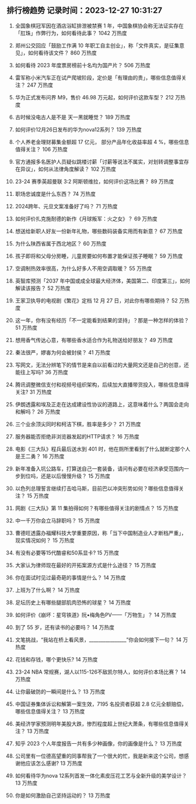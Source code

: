 
## 排行榜趋势 记录时间：2023-12-27 10:31:27
  
  1. 全国象棋冠军因在酒店浴缸排泄被禁赛 1 年，中国象棋协会称无法证实存在「肛珠」作弊行为，如何看待此事？ 1042 万热度
    
  2. 郑州公交回应「鼓励工作满 10 年职工自主创业」，称「文件真实，是征集意见」，如何看待该文件？ 860 万热度
    
  3. 如何看待 2023 年度票房榜前十名均为国产片？ 506 万热度
    
  4. 雷军称小米汽车正在试产爬坡阶段，定价是「有理由的贵」，哪些信息值得关注？ 247 万热度
    
  5. 华为正式发布问界 M9，售价 46.98 万元起，如何评价这款车型？ 212 万热度
    
  6. 古时候没电古人是不是 天一黑就睡觉？ 189 万热度
    
  7. 如何评价12月26日发布的华为nova12系列？ 139 万热度
    
  8. 个人养老金理财募集金额超 17 亿元， 部分产品年化收益率超 4 %，哪些信息值得关注？ 106 万热度
    
  9. 官方通报多名医护人员疑似跳楼讨薪「讨薪等说法不属实，对划转调整事宜存在异议」，如何从法律角度解读？ 102 万热度
    
  10. 23-24 赛季英超曼联 3:2 阿斯顿维拉，如何评价这场比赛？ 89 万热度
    
  11. 职场忠诚度是什么东西？ 74 万热度
    
  12. 2024跨年、元旦文案准备好了吗？ 71 万热度
    
  13. 如何评价扎克施耐德的新作《月球叛军：火之女》？ 69 万热度
    
  14. 想送给新职人好友一份新年礼物，哪些数码装备实用而有新意？ 67 万热度
    
  15. 为什么陕西省属于西北地区？ 60 万热度
    
  16. 孩子即将和父母分房睡，儿童房要如何布置才能保证孩子睡眠？ 59 万热度
    
  17. 空调制热效率很高，为什么好多人不用空调取暖？ 55 万热度
    
  18. 英智库预测「2037 年中国或成全球最大经济体，美国第二、印度第三」，如何解读该报告？ 52 万热度
    
  19. 王家卫执导的电视剧《繁花》定档 12 月 27 日，对此你有哪些期待？ 52 万热度
    
  20. 这一年，你有没有经历「不一定能看到结果的坚持」？那是一种怎样的体验？ 51 万热度
    
  21. 想用香气传达心意，有哪些香水适合作为礼物送给好朋友？ 49 万热度
    
  22. 秦法很严，嫪毐为何会被封侯？ 41 万热度
    
  23. 写网文，无法分辨笔下的情节是来自以前看过的大量网文还是自己的创意，还能往上写吗? 36 万热度
    
  24. 腾讯调整微信支付和视频号组织架构，后续加大直播带货投入，哪些信息值得关注? 31 万热度
    
  25. 伊朗透露和埃及正走在达成建设性协议的道路上，这意味着什么？两国会走向和解吗？ 26 万热度
    
  26. 三个业余顶尖同时和柯洁下棋，胜率是多少？ 21 万热度
    
  27. 服务器能否拒绝非浏览器发起的HTTP请求？ 16 万热度
    
  28. 电影《三大队》程兵最后送水到 401 时，他在厕所里看到了什么就断定那个人是王二勇？ 16 万热度
    
  29. 新年准备入坑公路车，打算送自己一套装备，请问有必要在经济承受范围内一步到位吗，还是以后慢慢升级？ 15 万热度
    
  30. 以色列总理誓言继续打击哈马斯，目前巴以冲突形势如何？哪些信息值得关注？ 15 万热度
    
  31. 网剧《三大队》第 11 集拍得如何？有哪些值得关注的剧情点？ 15 万热度
    
  32. 中一千万你会立马辞职吗？ 15 万热度
    
  33. 曹德旺透露办福耀科技大学重要原因，称「当下中国制造业人才断档严重」，现实情况如何？ 15 万热度
    
  34. 有没有必要等15代酷睿和50系显卡? 15 万热度
    
  35. 大家认为律师现在最好的开拓案源方式是什么途径？ 15 万热度
    
  36. 你在面试时见过最奇葩的事情是什么？ 14 万热度
    
  37. 上班为了什么啊？ 14 万热度
    
  38. 足坛历史上有哪些腿部肌肉恐怖的球星？ 14 万热度
    
  39. 如何评价《崩坏：星穹铁道》阮•梅角色PV——「万物生」？ 14 万热度
    
  40. 到了 55 岁，还有读书的必要吗？ 14 万热度
    
  41. 文笔挑战，“我站在桥上看风景，________________”你会如何接下一句？ 14 万热度
    
  42. 花钱和存钱，哪个更快乐? 14 万热度
    
  43. 23-24 NBA 常规赛，湖人以115-126不敌凯尔特人，如何评价本场比赛？ 14 万热度
    
  44. 让你最破防的一瞬间是什么？ 13 万热度
    
  45. 中国证券集体诉讼和解第一案生效，7195 名投资者获超 2.8 亿元全额赔偿，哪些信息值得关注？ 13 万热度
    
  46. 美经济学家预测明年美股大跌，惨烈程度超上世纪大萧条，有哪些信息值得关注？ 13 万热度
    
  47. 知乎 2023 个人年度报告一共有多少种画像，你的画像是什么？ 13 万热度
    
  48. 公司里有一位德高望重的同事帮我了一个很大的忙，我是新来这个公司，想感谢他应该怎么感谢? 13 万热度
    
  49. 如何看待华为nova 12系列首发一体化素皮压花工艺与全新升级的美学设计？ 13 万热度
    
  50. 你是如何激励自己坚持运动的？ 13 万热度
    
